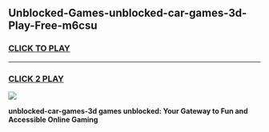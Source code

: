 
## Unblocked-Games-unblocked-car-games-3d-Play-Free-m6csu
<h3>
<a href="https://premium76.site?title=unblocked-car-games-3d&ref=19M">CLICK TO PLAY</a></h3>
<hr>

<h3>
<a href="https://premium76.site?title=unblocked-car-games-3d&ref=19M">CLICK 2 PLAY</a>
  
</h3>

<a href="https://premium76.site?title=unblocked-car-games-3d&ref=19M"><img src="https://clearcache.store/games.png"></a>


**unblocked-car-games-3d games unblocked: Your Gateway to Fun and Accessible Online Gaming**
